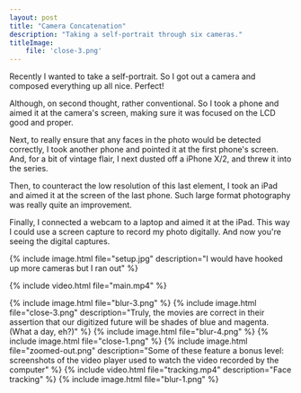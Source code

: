 ```yaml
---
layout: post
title: "Camera Concatenation"
description: "Taking a self-portrait through six cameras."
titleImage:
    file: 'close-3.png'
---
```


Recently I wanted to take a self-portrait. So I got out a camera and composed everything up all nice. Perfect!

Although, on second thought, rather conventional. So I took a phone and aimed it at the camera's screen, making sure it was focused on the LCD good and proper.

Next, to really ensure that any faces in the photo would be detected correctly, I took another phone and pointed it at the first phone's screen. And, for a bit of vintage flair, I next dusted off a iPhone X/2, and threw it into the series.

Then, to counteract the low resolution of this last element, I took an iPad and aimed it at the screen of the last phone. Such large format photography was really quite an improvement.

Finally, I connected a webcam to a laptop and aimed it at the iPad. This way I could use a screen capture to record my photo digitally. And now you're seeing the digital captures.

{% include image.html file="setup.jpg" description="I would have hooked up more cameras but I ran out" %}

{% include video.html file="main.mp4" %}

{% include image.html file="blur-3.png" %}
{% include image.html file="close-3.png" description="Truly, the movies are correct in their assertion that our digitized future will be shades of blue and magenta. (What a day, eh?)" %}
{% include image.html file="blur-4.png" %}
{% include image.html file="close-1.png" %}
{% include image.html file="zoomed-out.png" description="Some of these feature a bonus level: screenshots of the video player used to watch the video recorded by the computer" %}
{% include video.html file="tracking.mp4" description="Face tracking" %}
{% include image.html file="blur-1.png" %}

<!-- And of course the real last step of any camera concatenation is to embed the captured screenshot into a word document, print it out, and take a photo the print laying on a clean, wooden table. -->
